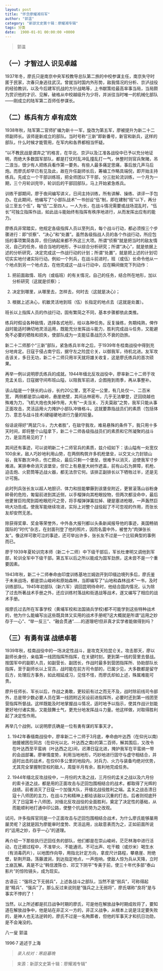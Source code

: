 ```yaml
---
layout: post
title: "怀念廖耀湘将军"
author: "郭温"
category: "新邵文史第十辑：廖耀湘专辑"
tags: 分类
date:  1900-01-01 00:00:00 +0000
---
```

> 郭温

## （一）才智过人 识见卓越
1937年冬，廖氏只是南京中央军校教导总队第二旅的中校参谋主任，南京失守时匿于民家，次春只身逃往武汉。曾就当时国内外形势，敌我情况的分析、京泸战役的经验教训，以及今后建军抗战的方针战略等，上书献策给最高率事当局，当局颇为赏识他的才识、见解，破格从中校越级升为少将，并派往当时唯一的机械化部队——刚成立的陆军第二百师任参谋长。

## （二）练兵有方 卓有成效
1938年秋，陆军第二官师扩编为新十一军，旋改为第五军，廖被提升为新二十二师副师长。该师是新成立的部队。当时号称“三新”即新番号，新官和新兵，这样的部队，什么时候才能管用，在军内和各界都相当怀疑。

“以不教民战是谓弃之”的格言，在华北、京沪以及江准各战役中已予以充分地证明，而绝大多数国军部队，都是打仗时乱冲乱撞乱打一气，休整时则官兵聚赌，吊二浪当，很少有人把练兵看作第一要务。有些人最多痛定思痛，事后放几声马后炮。而廖氏却早已有见及此，故在升任副师长后，筹编工作略具端倪，即开始主持练兵。先成立一个干部训练班，把全师团以下干部，分三批轮流训练，一个月为一期，三个月轮训完毕，轮训后的干部回部队，马上开始紧急练兵。

训练干部期间，廖于夜间编写讲义，日间主持训练，所有讲解、操练、讲评一手包办。在此期间，他编写了“小部队战术”一书创设“伍”制，即在建制“班”以下，再分设三至五个伍”，每“伍”二至四人，一人为长，在战斗情况需要或战场混乱时，“伍长”可独立指挥作战，如此战斗能始终有指挥有秩序地进行，从而发挥出应有的能力。

廖练兵非常踏实，他规定各级指挥人员以至列兵，每个战斗行动，都必须按三个步骤进行：即“侦察”、“决心”和“处置”。虽然各级指战人员的各个作战行动，所应包括的事项繁简各异，但归纳起来都不外这三大项。所谓“侦察”就是把当时的敌友情况，自己的任务，结合当地的地形，予以综合分析研究；所谓“决心”，就是依据上述的分析研究，决定完成这一作战行动的计划；所谓“处置”，就是把上述的计划切切实实地付诸实际行动。例如一个列兵，在战斗前进时，班（或伍）长命令他从一个地点到另一个地点去，在他完成这一战斗行动中，应在瞬间做完下列动作：

1. 把前面敌情、班内（或临班）的有关情况，自己的任务，结合所在地形，加以分析研究（这就是侦察）；

2. 决定到哪里，从哪里去，怎样去，何时去（这就是决心)；

3. 根据上述决心，机敏灵活地到班（伍）长指定的地点去（这就是处置）。

班长以上指挥人员的作战行动，固有繁简之不同，基本步骤都依此类推。

练兵时假设各种敌情，选择各式地形，给以各种任务。反复操练，务期纯熟，俾作战时能适时确切地灵活运用，既能充分发挥战斗能力，胜利完成战斗任务，又能避免不必要的牺牲和损失，使部队成为一支能征善战历久不衰的劲旅。

新二十二师那个“三新”部队，紧急练兵半年之后，于1939年冬桂南战役中得到充分地肯定。日寇于侵占南宁后，据守左之险昆仑关，以御我军，待机北进。友军攻击该关，多日无功，新二十二师只用半天就将雄关收复，这是廖氏练兵的首次硕果。

再举一例以说明廖氏练兵的成就。1944年缅北反攻战役中，廖率新二十二师于攻克孟关后，日寇据守间布班山隘，以阻我军前进，企图拖到雨季，再从事整补。

该山隘是一个狭长的山谷，长约20公里，宽不足一公里，有几处仅一、二百米宽， 两侧都是崇山峻岭，悬崖绝壁，其间丛林密布，几乎无法攀登，迂回绕越也殊难为力，飞机大炮也失掉作用，大有“一夫当关、万夫莫敌”之势，我军只能从事正面攻击，灵活运用火力掩护小部队冲锋格斗。这就要靠指战员们的素质（包括体力、意志与战斗技术)硬碰硬地进行力量的较量。

俗话说得好“两鼠穴斗，力大者胜”，在敌守我攻，难易悬殊的条件下，我只用十多天时间，即将整个山隘拿下，新二十二师各级指战员们的素质和它所凝聚的战斗力，是显而易见的了！

其间还有事迹，可以说明新二十二师官兵的素质，兹介绍如下：该山隘有一处宽仅100余米，敌人巧妙地利用山势，在两侧构筑许多机枪堡垒，以交叉火力封锁山谷，我军数次冲杀，伤亡颇众，最后只剩一个堡垒，很难予以消灭，迫使我军寸步难进。某排奉命消灭该堡垒，但它上有悬崖大树作遮盖，前有山石为屏障，机枪、迫击炮、火箭筒等近战火器，都无法奈它何。该排正副排长以下牺牲过半，还是无计可施。

此时列兵张长友以超人地胆识、体力和技能攀藤到该堡垒附近，更冒滚落山谷粉身碎骨的危险，匍匐前进到其近侧，以手榴弹向其枪眼投物，但两次都没命中，最后他更冒巨险爬到距枪眼咫尺之旁，将手榴弹弹簧拉掉、硬是塞进枪眼，一声轰然巨响大功告成。使我军能继续攻进，实际上对整个战役起了不可忽视的作用，而张长友却安然无恙。

除获得奖章、奖金等荣誉外，中外各大报刊都以头条新闻报导他的事迹，美国畅销国际的“时代”杂志，在封面刊登了他的照片，因而名震中外，被誉为“肉弹张长友”。像这样可歌可泣的事迹，还可举出许多，张长友不过是一个比较典型的事例而已。

廖于1939年夏轮训完本师（新二十二师）中下级干部后，军长杜聿明又调他到军部，轮训全军中下级干部。第五军以后之所以能成为国军劲旅，这未尝不是一个重要因素。

1943年秋，新二十二师奉命由印度训练基地兰姆迦开到印缅边境列多后，廖氏鉴于未来战场，都是崇山峻岭和原始森林，当即编写了“山地和森林战术”一书，及时训练部队。1945年初部队（新六军）调回昆明待命时，他结合国内情况，认为除了过去所著战术手册之外，还应训练村落战和街道战等战术，遂又编写了相应的战术手册。

按廖氏过去所在军事学校（黄埔军校和法国骑兵学校)都不可能学到这些特种战术的，他为什么能编写出这些既具体又实用的战术手册呢?这大概就是所谓“运用之妙存于一心”、“举一反三”、“融会贯通”……的道理吧!但非真才实学者能做得到吗？

## （三）有勇有谋 战绩卓著
1939年秋，桂南战役中的一场决定性战斗，是攻克天险昆仑关。攻击那天，廖以副师长身份，亲临第一线团指挥所指挥，在关键时刻，更到第一线的营里去督战。按国军中的副职人员，如副营长、副团长，作战时最多到营团指挥所、协助部队长指挥，至于副师长以上官员，战时能在前方司令部的，已属少见，大多数都是留守后方，处理后方事务，如此相延成习，见怪不怪，而廖氏却如上述，殊属难能可贵。

廖升任师长、军长以后，作战之勇敢，更较前有过之而无不及，战时除前线司令部外，总是带少数必要人员在第一线团附近另设前进指挥所，必要时还到第一线团至营指挥所督战。这样既能及时地掌握战斗情况，适时地予以指示，使其作战计划能更好地付诸实施，又能鼓舞士气，更充分地发挥战斗力量。他这样做，对取得胜利起了决定性作用。

再举几个战例，以说明廖氏确是一位有勇有谋的军事天才。

1. 1942年春缅南战役中，廖率新二十二师于3月底，奉命由叶达西（在仰光以南)驰援被困在同古（在仰光以北、叶达西之南)的第二百师，解其围后，又改令在叶达西至平蛮纳（叶达西之北)间，迟滞日寇北进，掩护我军在平蛮纳一带的会战部署。廖审情度势，利用当地地形，巧妙地进行固守与虚守相结合，并适时出击的战术，在仅60多公里的地段内，对兵力、火力与装备均绝对优势，尤其完全掌握制空权的敌人，周旋半月有余，胜利地完成任务。

2. 1944年缅北反攻战役中，一月份的大洛之战，三月份的孟关之战以及六月份的索卡道之战，都是用的正面攻击与迂回包围相结合的战术，都取得了光辉的战绩。前者消灭了日寇一个加强大队，开缅北战役胜利之端。孟关之战击溃日寇十八师团的主力，在战斗力和精神上都给该敌以沉重的打击。后者则彻底歼灭了日寇第十八师团，对缅北反攻战役的全面胜利，奠定了决定性的基础，从而能顺利地打通中印公路，使整个抗战形势为之改观。

试问，许多指挥官同是一个正面攻击与迂回包围相结合战术，为什么廖氏能够屡用屡灵呢？这就是因为廖能审时度势、灵活运用，出敌意表而为之，正如前面所说的“运用之妙，存乎一心”的道理。

再介绍一下那些执行迂回任务的部队，他们都是在崇山峻岭，茫茫林海中进行活动，在迁翅过程中，不准举火、不能通讯、不可出声、吃干粮（或炒米）喝生水（有消毒药片），以地图作向导，用指北针定方向，拿皮尺计路程，攀悬崖、附绝壁，斩荆开路，荡藤渡涧，到达指定地点，一声炮响，使敌人惊为兵从天降，立时土崩瓦解。真是不让“韩信渡陈仓、邓艾下阴平”专美于前，使三十年代多部“泰山影片”的惊险镜头，成为现实。

古语云：“强将之下无弱兵”，上述各战斗之部队，当然不是“弱兵”，可称得起是“精兵”、“强兵”了。那么反过来说则是“强兵之上无弱将”，廖氏堪称“良将”是与事实不悖的了！

当然，以上所述都是抗日战争时期的廖氏，可是他在解放战争时期成败将了，要知道在解放战争中，他是站在非正义一方的，非正义战争，从根本上说是注定要失败的，是神人也无法逆转的，廖氏不过是一名殉葬者，但他的军事天才和抗日功勋，是不会淹没的。

八一叟 郭温

1996·7 追述于上海



> *录入校对：寒庭暮晚*

> 来源：新邵文史第十辑：廖耀湘专辑"